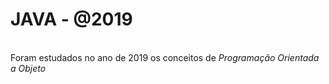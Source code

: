 # JAVA - @2019
<br/>
Foram estudados no ano de 2019 os conceitos de <i> Programação Orientada a Objeto<i><br/> 
